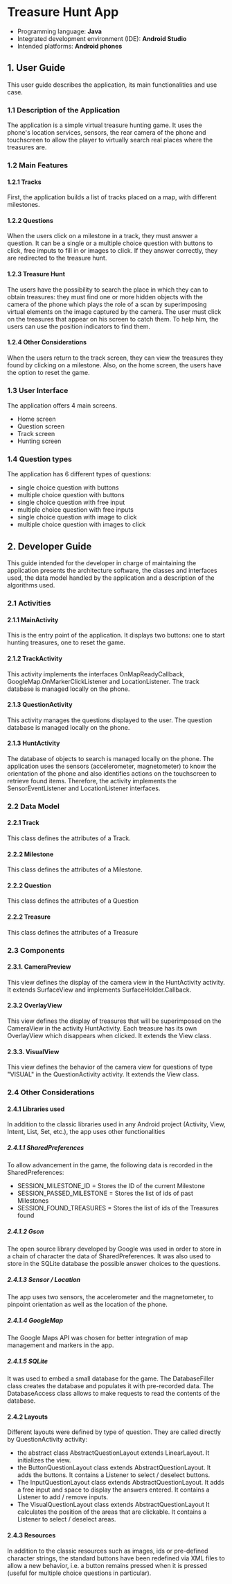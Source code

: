 # Treasure Hunt App

- Programming language: **Java**
- Integrated development environment (IDE): **Android Studio**
- Intended platforms: **Android phones**

## 1. User Guide

This user guide describes the application, its main functionalities and use case.

### 1.1 Description of the Application
The application is a simple virtual treasure hunting game. It uses the phone's location services, sensors, the rear camera of the phone and touchscreen to allow the player to virtually search real places where the treasures are.

### 1.2 Main Features

#### 1.2.1 Tracks
First, the application builds a list of tracks placed on a map, with different milestones.

#### 1.2.2 Questions
When the users click on a milestone in a track, they must answer a question. It can be a single or a multiple choice question with buttons to click, free imputs to fill in or images to click. If they answer correctly, they are redirected to the treasure hunt.

#### 1.2.3 Treasure Hunt
The users have the possibility to search the place in which they can to obtain treasures: they must find one or more hidden objects with the camera of the phone which plays the role of a scan by superimposing virtual elements on the image captured by the camera. The user must click on the treasures that appear on his screen to catch them. To help him, the users can use the position indicators to find them.

#### 1.2.4 Other Considerations
When the users return to the track screen, they can view the treasures they found by clicking on a milestone. 
Also, on the home screen, the users have the option to reset the game.

### 1.3 User Interface
The application offers 4 main screens.
- Home screen
- Question screen
- Track screen
- Hunting screen

### 1.4 Question types
The application has 6 different types of questions:
- single choice question with buttons
- multiple choice question with buttons
- single choice question with free input
- multiple choice question with free inputs
- single choice question with image to click
- multiple choice question with  images to click


## 2. Developer Guide

This guide intended for the developer in charge of maintaining the application presents the architecture software, the classes and interfaces used, the data model handled by the application and a description of the algorithms used.

### 2.1 Activities

#### 2.1.1 MainActivity

This is the entry point of the application. It displays two buttons: one to start hunting treasures, one to reset the game.

#### 2.1.2 TrackActivity

This activity implements the interfaces OnMapReadyCallback, GoogleMap.OnMarkerClickListener and LocationListener. The track database is managed locally on the phone.

#### 2.1.3 QuestionActivity

This activity manages the questions displayed to the user.
The question database is managed locally on the phone.

#### 2.1.3 HuntActivity

The database of objects to search is managed locally on the phone.
The application uses the sensors (accelerometer, magnetometer) to know the orientation of the phone and also identifies actions on the touchscreen to retrieve found items.
Therefore, the activity implements the SensorEventListener and LocationListener interfaces.

### 2.2 Data Model

#### 2.2.1 Track

This class defines the attributes of a Track.

#### 2.2.2 Milestone

This class defines the attributes of a Milestone.

#### 2.2.2 Question

This class defines the attributes of a Question

#### 2.2.2 Treasure

This class defines the attributes of a Treasure


### 2.3 Components

#### 2.3.1. CameraPreview

This view defines the display of the camera view in the HuntActivity activity. It extends SurfaceView and implements SurfaceHolder.Callback.

#### 2.3.2 OverlayView

This view defines the display of treasures that will be superimposed on the CameraView in the activity HuntActivity.
Each treasure has its own OverlayView which disappears when clicked. It extends the View class.

#### 2.3.3. VisualView

This view defines the behavior of the camera view for questions of type "VISUAL" in the QuestionActivity activity. It extends the View class.

### 2.4 Other Considerations

#### 2.4.1 Libraries used

In addition to the classic libraries used in any Android project (Activity, View, Intent, List, Set,
etc.), the app uses other functionalities

##### 2.4.1.1 SharedPreferences

To allow advancement in the game, the following data is recorded in the SharedPreferences:
- SESSION_MILESTONE_ID = Stores the ID of the current Milestone
- SESSION_PASSED_MILESTONE = Stores the list of ids of past Milestones
- SESSION_FOUND_TREASURES = Stores the list of ids of the Treasures found

##### 2.4.1.2 Gson

The open source library developed by Google was used in order to store in a chain of character the data of SharedPreferences. It was also used to store in the SQLite  database  the possible answer choices to the questions.

##### 2.4.1.3 Sensor / Location

The app uses two sensors, the accelerometer and the magnetometer, to pinpoint orientation as well as the location of the phone.

##### 2.4.1.4 GoogleMap

The Google Maps API was chosen for better integration of map management and markers in the app.

##### 2.4.1.5 SQLite

It was used to embed a small database for the game. The DatabaseFiller class creates the database and populates it with pre-recorded data. The DatabaseAccess class allows to make requests to read the contents of the database.

#### 2.4.2 Layouts

Different layouts were defined by type of question. They are called directly by QuestionActivity activity:
- the abstract class AbstractQuestionLayout extends LinearLayout. It initializes the view.
- the ButtonQuestionLayout class extends AbstractQuestionLayout. It adds the buttons. It contains a Listener to select / deselect buttons.
- The InputQuestionLayout class extends AbstractQuestionLayout. It adds a free input and space to display the answers entered. It contains a Listener to add / remove inputs.
- The VisualQuestionLayout class extends AbstractQuestionLayout It calculates the position of the areas that are clickable. It contains a Listener to select / deselect areas.

#### 2.4.3 Resources

In addition to the classic resources such as images, ids or pre-defined character strings, the standard buttons have been redefined via XML files to allow a new behavior, i.e. a button remains pressed when it is pressed (useful for multiple choice questions in particular).